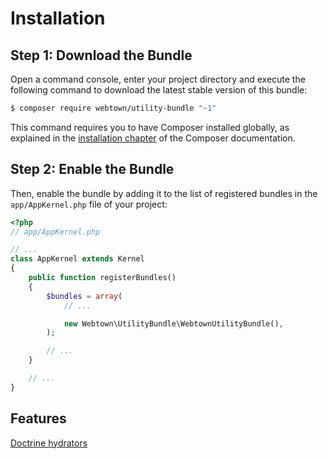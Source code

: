 Installation
============

Step 1: Download the Bundle
---------------------------

Open a command console, enter your project directory and execute the
following command to download the latest stable version of this bundle:

```bash
$ composer require webtown/utility-bundle "~1"
```

This command requires you to have Composer installed globally, as explained
in the [installation chapter](https://getcomposer.org/doc/00-intro.md)
of the Composer documentation.

Step 2: Enable the Bundle
-------------------------

Then, enable the bundle by adding it to the list of registered bundles
in the `app/AppKernel.php` file of your project:

```php
<?php
// app/AppKernel.php

// ...
class AppKernel extends Kernel
{
    public function registerBundles()
    {
        $bundles = array(
            // ...

            new Webtown\UtilityBundle\WebtownUtilityBundle(),
        );

        // ...
    }

    // ...
}
```

Features
--------
[Doctrine hydrators](Resources/docs/doctrine-hydrator.md)
